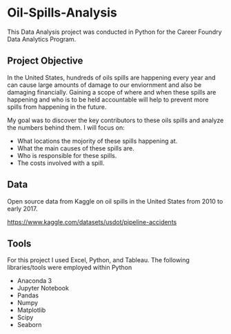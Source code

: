 # Oil-Spills-Analysis
This Data Analysis project was conducted in Python for the Career Foundry Data Analytics Program.

## Project Objective
In the United States, hundreds of oils spills are happening every year and can cause large amounts of damage to our enviornment and also be damaging financially. Gaining a scope of where and when these spills are happening and who is to be held accountable will help to prevent more spills from happening in the future.

My goal was to discover the key contributors to these oils spills and analyze the numbers behind them. I will focus on:

- What locations the mojority of these spills happening at.
- What the main causes of these spills are.
- Who is responsible for these spills.
- The costs involved with a spill.

## Data
Open source data from Kaggle on oil spills in the United States from 2010 to early 2017.

https://www.kaggle.com/datasets/usdot/pipeline-accidents

## Tools
For this project I used Excel,  Python, and Tableau. The following libraries/tools were employed within Python

- Anaconda 3
- Jupyter Notebook
- Pandas
- Numpy
- Matplotlib
- Scipy
- Seaborn
